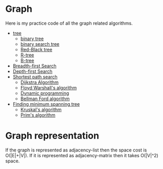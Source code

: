 
Graph 
=======

Here is my practice code of all the graph related algorithms.

- [tree](tree)
	- [binary tree](tree)
	- [binary search tree](bst)
	- [Red-Black tree](rbtree)
	- [R-tree](rtree)
	- [B-tree](btree)
- [Breadth-first Search](bfs)
- [Depth-first Search](dfs)
- [Shortest path search](shortest_path)
	- [Dijkstra Algorithm](shortest_path/dijkstra)
	- [Floyd Warshall's algorithm](shortest_path/floyd_warshall)
	- [Dynamic programming](shortest_path/dynamic_undirected)
	- [Bellman Ford algorithm](shortest_path/bellman_ford)
- [Finding minimum spanning tree](minimum_spanning_tree)
	- [Kruskal's algorithm](minimum_spanning_tree/kruskal)
	- [Prim's algorithm](minimum_spanning_tree/prim)

Graph representation
====================

If the graph is represented as adjacency-list then the space cost is O(|E|+|V|). If it is represented as adjacency-matrix then it takes O(|V|^2) space.


